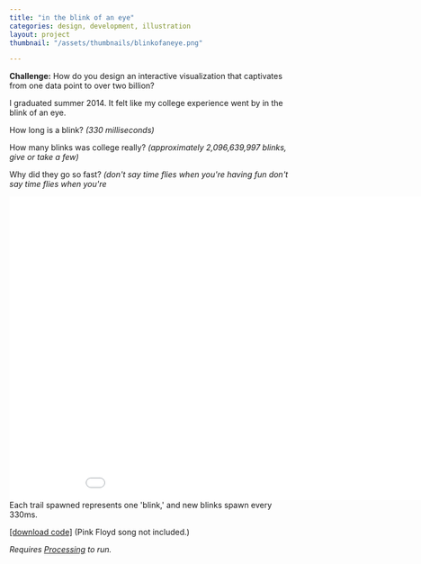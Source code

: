```yaml
---
title: "in the blink of an eye"
categories: design, development, illustration
layout: project
thumbnail: "/assets/thumbnails/blinkofaneye.png"

---
```



**Challenge:** How do you design an interactive visualization that captivates from one data point to over two billion?

I graduated summer 2014. It felt like my college experience went by in the blink of an eye.

How long is a blink? _(330 milliseconds)_

How many blinks was college really? _(approximately 2,096,639,997 blinks, give or take a few)_

Why did they go so fast? _(don't say time flies when you're having fun don't say time flies when you're_






<iframe width="960" height="540" src="//www.youtube.com/embed/xxruyBiSb3M?rel=0" frameborder="0" allowfullscreen></iframe>
Each trail spawned represents one 'blink,' and new blinks spawn every 330ms.


<a href="https://db.tt/mjbmRKK1" target="_blank">[download code]</a>  (Pink Floyd song not included.)

<i>Requires <a href="http://processing.org/" target="_blank">Processing</a> to run.</i>
